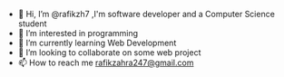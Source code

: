 - 👋 Hi, I’m @rafikzh7 ,I'm software developer and a Computer Science student
- 👀 I’m interested in programming
- 🌱 I’m currently learning Web Development
- 💞️ I’m looking to collaborate on some web project
- 📫 How to reach me rafikzahra247@gmail.com

<!---
rafikzh7/rafikzh7 is a ✨ special ✨ repository because its `README.md` (this file) appears on your GitHub profile.
You can click the Preview link to take a look at your changes.
--->
